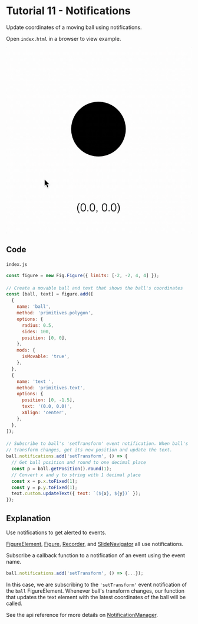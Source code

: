 # Tutorial 11 - Notifications

Update coordinates of a moving ball using notifications.

Open `index.html` in a browser to view example.

![](example.gif)

## Code
`index.js`
```js
const figure = new Fig.Figure({ limits: [-2, -2, 4, 4] });

// Create a movable ball and text that shows the ball's coordinates
const [ball, text] = figure.add([
  {
    name: 'ball',
    method: 'primitives.polygon',
    options: {
      radius: 0.5,
      sides: 100,
      position: [0, 0],
    },
    mods: {
      isMovable: 'true',
    },
  },
  {
    name: 'text ',
    method: 'primitives.text',
    options: {
      position: [0, -1.5],
      text: '(0.0, 0.0)',
      xAlign: 'center',
    },
  },
]);

// Subscribe to ball's 'setTransform' event notification. When ball's
// transform changes, get its new position and update the text.
ball.notifications.add('setTransform', () => {
  // Get ball position and round to one decimal place
  const p = ball.getPosition().round(1);
  // Convert x and y to string with 1 decimal place
  const x = p.x.toFixed(1);
  const y = p.y.toFixed(1);
  text.custom.updateText({ text: `(${x}, ${y})` });
});
```

## Explanation

Use notifications to get alerted to events.

[FigureElement](https://airladon.github.io/FigureOne/api/#figureelement), [Figure](https://airladon.github.io/FigureOne/api/#figure), [Recorder](https://airladon.github.io/FigureOne/api/#recorder), and [SlideNavigator](https://airladon.github.io/FigureOne/api/#slidenavigator) all use notifications.

Subscribe a callback function to a notification of an event using the event name.

```js
ball.notifications.add('setTransform', () => {...});
```

In this case, we are subscribing to the `'setTransform'` event notification of the `ball` FigureElement. Whenever ball's transform changes, our function that updates the text element with the latest coordinates of the ball will be called.

See the api reference for more details on [NotificationManager](https://airladon.github.io/FigureOne/api/#notificationmanager).
